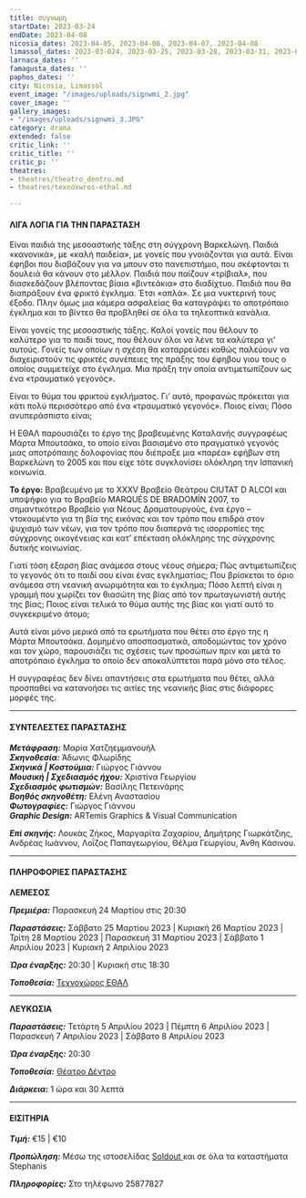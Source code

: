 ```yaml
---
title: συγνωμη
startDate: 2023-03-24
endDate: 2023-04-08
nicosia_dates: 2023-04-05, 2023-04-06, 2023-04-07, 2023-04-08
limassol_dates: 2023-03-024, 2023-03-25, 2023-03-28, 2023-03-31, 2023-03-26, 2023-04-02
larnaca_dates: ''
famagusta_dates: ''
paphos_dates: ''
city: Nicosia, Limassol
event_image: "/images/uploads/signwmi_2.jpg"
cover_image: ''
gallery_images:
- "/images/uploads/signwmi_3.JPG"
category: drama
extended: false
critic_link: ''
critic_title: ''
critic_p: ''
theatres:
- theatres/theatro_dentro.md
- theatres/texnoxwros-ethal.md

---
```

#### ΛΙΓΑ ΛΟΓΙΑ ΓΙΑ ΤΗΝ ΠΑΡΑΣΤΑΣΗ

Είναι παιδιά της μεσοαστικής τάξης στη σύγχρονη Βαρκελώνη. Παιδιά «κανονικά», με «καλή παιδεία», με γονείς που γνοιάζονται για αυτά. Είναι έφηβοι που διαβάζουν για να μπουν στο πανεπιστήμιο, που σκέφτονται τι δουλειά θα κάνουν στο μέλλον. Παιδιά που παίζουν «τρίβιαλ», που διασκεδάζουν βλέποντας βίαια «βιντεάκια» στο διαδίχτυο. Παιδιά που θα διαπράξουν ένα φρικτό έγκλημα. Έτσι «απλά». Σε μια νυκτερινή τους έξοδο. Πλην όμως μια κάμερα ασφαλείας θα καταγράψει το αποτρόπαιο έγκλημα και το βίντεο θα προβληθεί σε όλα τα τηλεοπτικά κανάλια.

Είναι γονείς της μεσοαστικής τάξης. Καλοί γονείς που θέλουν το καλύτερο για το παιδί τους, που θέλουν όλοι να λένε τα καλύτερα γι’ αυτούς. Γονείς των οποίων η σχέση θα καταρρεύσει καθώς παλεύουν να διαχειριστούν τις φρικτές συνέπειες της πράξης του έφηβου γιου τους ο οποίος συμμετείχε στο έγκλημα. Μια πράξη την οποία αντιμετωπίζουν ως ένα «τραυματικό γεγονός».

Είναι το θύμα του φρικτού εγκλήματος. Γι’ αυτό, προφανώς πρόκειται για κάτι πολύ περισσότερο από ένα «τραυματικό γεγονός». Ποιος είναι; Πόσο ανυπεράσπιστο είναι;

Η ΕΘΑΛ παρουσιάζει το έργο της βραβευμένης Καταλανής συγγραφέως Μάρτα Μπουτσάκα, το οποίο είναι βασισμένο στο πραγματικό γεγονός μιας αποτρόπαιης δολοφονίας που διέπραξε μια «παρέα» εφήβων στη Βαρκελώνη το 2005 και που είχε τότε συγκλονίσει ολόκληρη την Ισπανική κοινωνία.

**Το έργο:** Βραβευμένο με το XXXV Βραβείο Θεάτρου CIUTAT D ́ALCOI και υποψήφιο για το Βραβείο MARQUÉS DE BRADOMÍN 2007, το σημαντικότερο Βραβείο για Νέους Δραματουργούς, ένα έργο – ντοκουμέντο για τη βία της εικόνας και τον τρόπο που επιδρά στον ψυχισμό των νέων, για τον τρόπο που διαπερνά τις ισορροπίες της σύγχρονης οικογένειας και κατ’ επέκταση ολόκληρης της σύγχρονης δυτικής κοινωνίας.

Γιατί τόση έξαρση βίας ανάμεσα στους νέους σήμερα; Πώς αντιμετωπίζεις το γεγονός ότι το παιδί σου είναι ένας εγκληματίας; Που βρίσκεται το όριο ανάμεσα στη νεανική ανωριμότητα και το έγκλημα; Πόσο λεπτή είναι η γραμμή που χωρίζει τον θιασώτη της βίας από τον πρωταγωνιστή αυτής της βίας; Ποιος είναι τελικά το θύμα αυτής της βίας και γιατί αυτό το συγκεκριμένο άτομο;

Αυτά είναι μόνο μερικά από τα ερωτήματα που θέτει στο έργο της η Μάρτα Μπουτσάκα. Δομημένο αποσπασματικά, αποδομώντας τον χρόνο και τον χώρο, παρουσιάζει τις σχέσεις των προσώπων πριν και μετά το αποτρόπαιο έγκλημα το οποίο δεν αποκαλύπτεται παρά μόνο στο τέλος.

Η συγγραφέας δεν δίνει απαντήσεις στα ερωτήματα που θέτει, αλλά προσπαθεί να κατανοήσει τις αιτίες της νεανικής βίας στις διάφορες μορφές της.

***

#### ΣΥΝΤΕΛΕΣΤΕΣ ΠΑΡΑΣΤΑΣΗΣ

**_Μετάφραση:_** Μαρία Χατζηεμμανουήλ  
**_Σκηνοθεσία:_** Άδωνις Φλωρίδης  
**_Σκηνικά | Κοστούμια:_** Γιώργος Γιάννου  
**_Μουσική | Σχεδιασμός ήχου:_** Χριστίνα Γεωργίου  
**_Σχεδιασμός φωτισμών:_** Βασίλης Πετεινάρης  
**_Βοηθός σκηνοθέτη:_** Ελένη Αναστασίου  
**_Φωτογραφίες:_** Γιώργος Γιάννου  
**_Graphic Design:_** ARTemis Graphics & Visual Communication

**_Επί σκηνής:_** Λουκάς Ζήκος, Μαργαρίτα Ζαχαρίου, Δημήτρης Γιωρκάτζιης, Ανδρέας Ιωάννου, Λοΐζος Παπαγεωργίου, Θέλμα Γεωργίου, Άνθη Κάσινου.

***

#### ΠΛΗΡΟΦΟΡΙΕΣ ΠΑΡΑΣΤΑΣΗΣ

**ΛΕΜΕΣΟΣ**

**_Πρεμιέρα:_** Παρασκευή 24 Μαρτίου στις 20:30

**_Παραστάσεις:_** Σάββατο 25 Μαρτίου 2023 | Κυριακή 26 Μαρτίου 2023 | Τρίτη 28 Μαρτίου 2023 | Παρασκευή 31 Μαρτίου 2023 | Σάββατο 1 Απριλίου 2023 | Κυριακή 2 Απριλίου 2023

**_Ώρα έναρξης:_** 20:30 | Κυριακή στις 18:30

**_Τοποθεσία:_** [Τεχνοχώρος ΕΘΑΛ](?#map)

***

**ΛΕΥΚΩΣΙΑ**

**_Παραστάσεις:_** Τετάρτη 5 Απριλίου 2023 | Πέμπτη 6 Απριλίου 2023 | Παρασκευή 7 Απριλίου 2023 | Σάββατο 8 Απριλίου 2023

**_Ώρα έναρξης:_** 20:30

**_Τοποθεσία:_** [Θέατρο Δέντρο](?#map)

**_Διάρκεια:_** 1 ώρα και 30 λεπτά

***

#### ΕΙΣΙΤΗΡΙΑ

**_Τιμή:_** €15 | €10

**_Προπώληση:_** Μέσω της ιστοσελίδας [Soldout ](https://www.soldoutticketbox.com/signomi-ethal-2023/?lang=en)και σε όλα τα καταστήματα Stephanis

**_Πληροφορίες:_** Στο τηλέφωνο 25877827